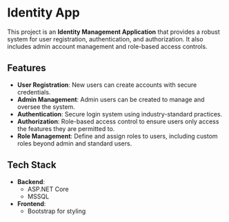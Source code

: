# Identity App

This project is an **Identity Management Application** that provides a robust system for user registration, authentication, and authorization. It also includes admin account management and role-based access controls.

## Features

- **User Registration**: New users can create accounts with secure credentials.
- **Admin Management**: Admin users can be created to manage and oversee the system.
- **Authentication**: Secure login system using industry-standard practices.
- **Authorization**: Role-based access control to ensure users only access the features they are permitted to.
- **Role Management**: Define and assign roles to users, including custom roles beyond admin and standard users.

## Tech Stack

- **Backend**:
  - ASP.NET Core
  - MSSQL
- **Frontend**:
  - Bootstrap for styling
